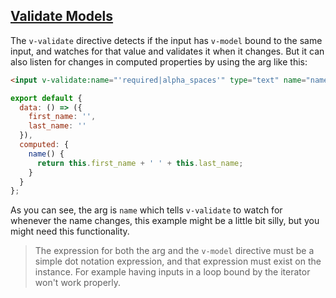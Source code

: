 ## [Validate Models](#validate-model-example)

The `v-validate` directive detects if the input has `v-model` bound to the same input, and watches for that value and validates it when it changes. But it can also listen for changes in computed properties by using the arg like this:

```html
<input v-validate:name="'required|alpha_spaces'" type="text" name="name">
```

```js
export default {
  data: () => ({
    first_name: '',
    last_name: ''
  }),
  computed: {
    name() {
      return this.first_name + ' ' + this.last_name;
    }
  }
};
```

As you can see, the arg is `name` which tells `v-validate` to watch for whenever the name changes, this example might be a little bit silly, but you might need this functionality.

> The expression for both the arg and the `v-model` directive must be a simple dot notation expression, and that expression must exist on the instance. For example having inputs in a loop bound by the iterator won't work properly.